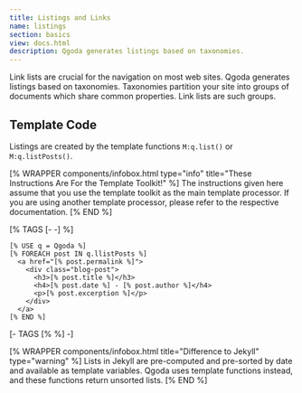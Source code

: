 ```yaml
---
title: Listings and Links
name: listings
section: basics
view: docs.html
description: Qgoda generates listings based on taxonomies.
---
```

Link lists are crucial for the navigation on most web sites.  Qgoda 
generates listings based on taxonomies.  Taxonomies partition your
site into groups of documents which share common properties.  Link
lists are such groups.

## Template Code

Listings are created by the template functions `M:q.list()` or
`M:q.listPosts()`.

[% WRAPPER components/infobox.html
           type="info" title="These Instructions Are For the Template Toolkit!" %]
    The instructions given here assume that you use the template toolkit as
    the main template processor.  If you are using another template processor,
    please refer to the respective documentation.
[% END %]


[% TAGS [- -] %]
```tt2
[% USE q = Qgoda %]
[% FOREACH post IN q.llistPosts %]
  <a href="[% post.permalink %]">
    <div class="blog-post">
      <h3>[% post.title %]</h3>
      <h4>[% post.date %] - [% post.author %]</h4>
      <p>[% post.excerption %]</p>
    </div>
  </a>
[% END %]
```
[- TAGS [% %] -]

[% WRAPPER components/infobox.html
     title="Difference to Jekyll"
     type="warning" %]
Lists in Jekyll are pre-computed and pre-sorted by date and available as 
template variables.  Qgoda uses template functions instead, and these
functions return unsorted lists.
[% END %]
